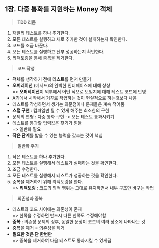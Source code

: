 ## 1장. 다중 통화를 지원하는 Money 객체
 
 >**TDD 리듬**

1. 재빨리 테스트를 하나 추가한다.
2. 모든 테스트를 실행하고 새로 추가한 것이 실패하는지 확인한다.
3. 코드를 조금 바꾼다.
4. 모든 테스트를 실행하고 전부 성공하는지 확인한다.
5. 리팩토링을 통해 중복을 제거한다.

>**코드 작성**

- **객체**를 생각하기 전에 **테스트**를 먼저 만들기
- **오퍼레이션** (메서드)의 완벽한 인터페이스에 대해 상상  
    => **오퍼레이션**이 외부에서 어떤 식으로 보일지에 대해 테스트 코드에 반영
- API에서 시작해서 거꾸로 작업하는 것이 현실적으로 하는것보다 나음
- 테스트를 작성하면서 생기는 의문점이나 문제들은 계속 적어둠
- **스텁 구현** : 컴파일만 될 수 있게 해주는 최소한의 구현
- 문제의 변형 : 다중 통화 구현 -> 모든 테스트 통과시키기
- 테스트를 통과할 입력값은 찾기가 힘듦  
  => 일반화 필요
- **작은 단계**를 밟을 수 있는 능력을 갖추는 것이 핵심

>**일반화 주기**

1. 작은 테스트를 하나 추가한다.
2. 모든 테스트를 실행해서 테스트가 실패하는 것을 확인한다.
3. 조금 수정한다.
4. 모든 테스트를 실행해서 테스트가 성공하는 것을 확인한다.
5. 중복을 제거하기 위해 리팩토링을 한다.  
   => **리팩토링** : 코드의 외적 행위는 그대로 유지하면서 내부 구조만 바꾸는 작업

>**의존성과 중복**

- 테스트와 코드 사이에는 의존성이 존재  
  => 한쪽을 수정하면 반드시 다른 한쪽도 수정해야함
- **중복** : 의존성 문제의 징후, 동일한 문장이 코드의 여러 장소에 나타나는 것
- 중복을 제거 = 의존성을 제거
- **필요한 것은 단 한번만**  
  => 중복을 제거하여 다음 테스트도 통과시킬 수 있게끔